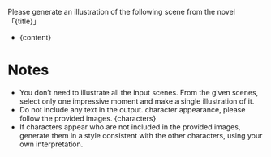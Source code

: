 Please generate an illustration of the following scene from the novel 「{title}」
- {content}

# Notes
- You don’t need to illustrate all the input scenes. From the given scenes, select only one impressive moment and make a single illustration of it.
- Do not include any text in the output. character appearance, please follow the provided images.
{characters}
- If characters appear who are not included in the provided images, generate them in a style consistent with the other characters, using your own interpretation.
